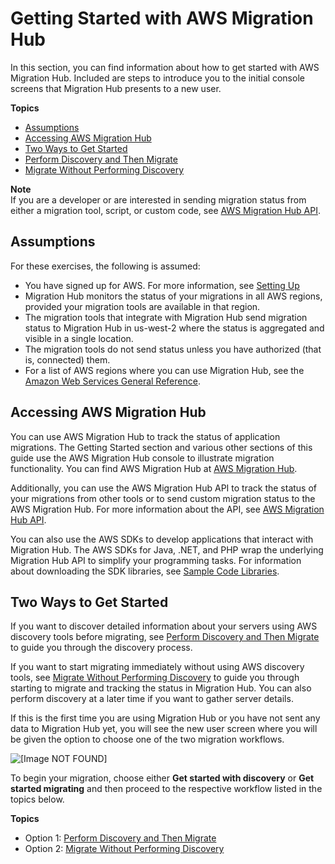 # Getting Started with AWS Migration Hub<a name="getting-started"></a>

In this section, you can find information about how to get started with AWS Migration Hub\. Included are steps to introduce you to the initial console screens that Migration Hub presents to a new user\.

**Topics**
+ [Assumptions](#gs-assumptions)
+ [Accessing AWS Migration Hub](#access-via-console-and-api)
+ [Two Ways to Get Started](#gs-the-two-ways)
+ [Perform Discovery and Then Migrate](gs-new-user-discovery.md)
+ [Migrate Without Performing Discovery](gs-new-user-migration.md)

**Note**  
If you are a developer or are interested in sending migration status from either a migration tool, script, or custom code, see [AWS Migration Hub API](api-reference.md)\.

## Assumptions<a name="gs-assumptions"></a>

For these exercises, the following is assumed:
+ You have signed up for AWS\. For more information, see [Setting Up](setting-up.md)
+ Migration Hub monitors the status of your migrations in all AWS regions, provided your migration tools are available in that region\.
+ The migration tools that integrate with Migration Hub send migration status to Migration Hub in us\-west\-2 where the status is aggregated and visible in a single location\.
+ The migration tools do not send status unless you have authorized \(that is, connected\) them\.
+ For a list of AWS regions where you can use Migration Hub, see the [Amazon Web Services General Reference](http://docs.aws.amazon.com/general/latest/gr/rande.html#migrationhub_region)\.

## Accessing AWS Migration Hub<a name="access-via-console-and-api"></a>

You can use AWS Migration Hub to track the status of application migrations\. The Getting Started section and various other sections of this guide use the AWS Migration Hub console to illustrate migration functionality\. You can find AWS Migration Hub at [AWS Migration Hub](http://console.aws.amazon.com/migrationhub/home)\.

Additionally, you can use the AWS Migration Hub API to track the status of your migrations from other tools or to send custom migration status to the AWS Migration Hub\. For more information about the API, see [AWS Migration Hub API](api-reference.md)\. 

You can also use the AWS SDKs to develop applications that interact with Migration Hub\. The AWS SDKs for Java, \.NET, and PHP wrap the underlying Migration Hub API to simplify your programming tasks\. For information about downloading the SDK libraries, see [Sample Code Libraries](http://aws.amazon.com/code)\.

## Two Ways to Get Started<a name="gs-the-two-ways"></a>

If you want to discover detailed information about your servers using AWS discovery tools before migrating, see [Perform Discovery and Then Migrate](gs-new-user-discovery.md) to guide you through the discovery process\.

If you want to start migrating immediately without using AWS discovery tools, see [Migrate Without Performing Discovery](gs-new-user-migration.md) to guide you through starting to migrate and tracking the status in Migration Hub\. You can also perform discovery at a later time if you want to gather server details\.

If this is the first time you are using Migration Hub or you have not sent any data to Migration Hub yet, you will see the new user screen where you will be given the option to choose one of the two migration workflows\.

![\[Image NOT FOUND\]](http://docs.aws.amazon.com/migrationhub/latest/ug/images/DashNewUser.png)

To begin your migration, choose either **Get started with discovery** or **Get started migrating** and then proceed to the respective workflow listed in the topics below\.

**Topics**
+ Option 1: [Perform Discovery and Then Migrate](gs-new-user-discovery.md)
+ Option 2: [Migrate Without Performing Discovery](gs-new-user-migration.md)
